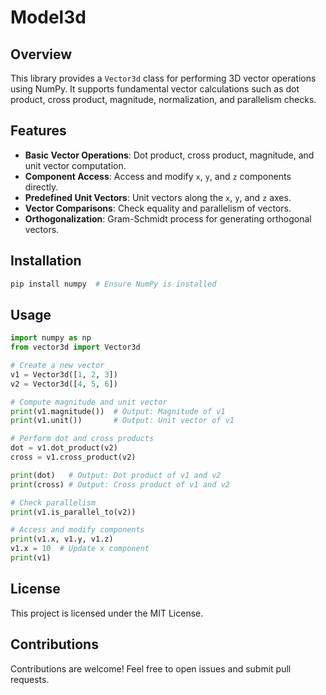 # Model3d

## Overview
This library provides a `Vector3d` class for performing 3D vector operations using NumPy. It supports fundamental vector calculations such as dot product, cross product, magnitude, normalization, and parallelism checks.

## Features
- **Basic Vector Operations**: Dot product, cross product, magnitude, and unit vector computation.
- **Component Access**: Access and modify `x`, `y`, and `z` components directly.
- **Predefined Unit Vectors**: Unit vectors along the `x`, `y`, and `z` axes.
- **Vector Comparisons**: Check equality and parallelism of vectors.
- **Orthogonalization**: Gram-Schmidt process for generating orthogonal vectors.

## Installation
```bash
pip install numpy  # Ensure NumPy is installed
```

## Usage
```python
import numpy as np
from vector3d import Vector3d

# Create a new vector
v1 = Vector3d([1, 2, 3])
v2 = Vector3d([4, 5, 6])

# Compute magnitude and unit vector
print(v1.magnitude())  # Output: Magnitude of v1
print(v1.unit())       # Output: Unit vector of v1

# Perform dot and cross products
dot = v1.dot_product(v2)
cross = v1.cross_product(v2)

print(dot)   # Output: Dot product of v1 and v2
print(cross) # Output: Cross product of v1 and v2

# Check parallelism
print(v1.is_parallel_to(v2))

# Access and modify components
print(v1.x, v1.y, v1.z)
v1.x = 10  # Update x component
print(v1)
```

## License
This project is licensed under the MIT License.

## Contributions
Contributions are welcome! Feel free to open issues and submit pull requests.
